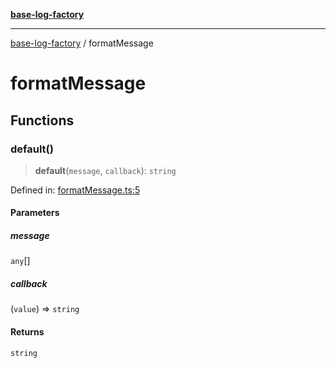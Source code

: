 [**base-log-factory**](index.md)

***

[base-log-factory](index.md) / formatMessage

# formatMessage

## Functions

### default()

> **default**(`message`, `callback`): `string`

Defined in: [formatMessage.ts:5](https://github.com/fengxinming/log-base/blob/f2c7f48e718176bca14e93c254777a3cb459e638/packages/base-log-factory/src/formatMessage.ts#L5)

#### Parameters

##### message

`any`[]

##### callback

(`value`) => `string`

#### Returns

`string`
